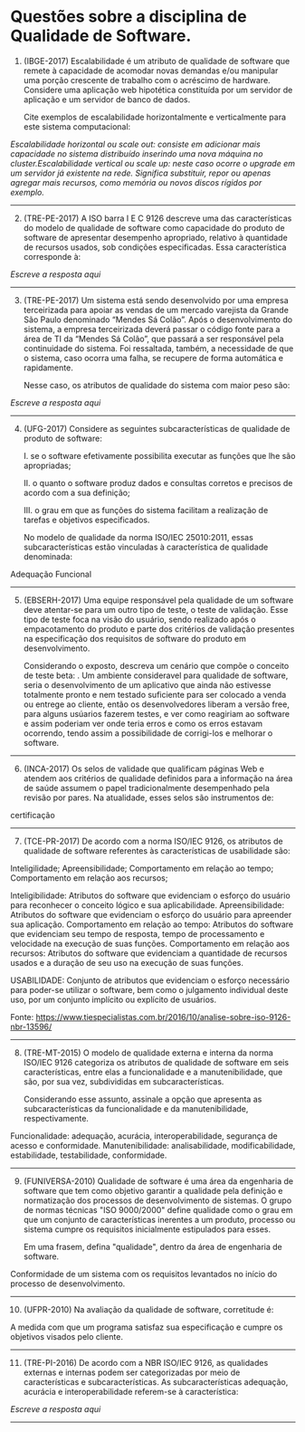 ﻿# Questões sobre a disciplina de Qualidade de Software.

1. (IBGE-2017) Escalabilidade é um atributo de qualidade de software que remete à capacidade de acomodar novas demandas e/ou 
manipular uma porção crescente de trabalho com o acréscimo de hardware. 
Considere uma aplicação web hipotética constituída por um servidor de aplicação e um servidor de banco de dados.

    Cite exemplos de escalabilidade horizontalmente e verticalmente para este sistema computacional:

_Escalabilidade horizontal ou scale out: consiste em adicionar mais capacidade no sistema distribuído inserindo uma nova máquina no cluster.Escalabilidade vertical ou scale up: neste caso ocorre o upgrade em um servidor já existente na rede. Significa substituir, repor ou apenas agregar mais recursos, como memória ou novos discos rígidos por exemplo._

---

2. (TRE-PE-2017) A ISO barra I E C 9126 descreve uma das características do modelo de qualidade de software como capacidade do 
produto de software de apresentar desempenho apropriado, relativo à quantidade de recursos usados, sob condições especificadas. 
Essa característica corresponde à:

_Escreve a resposta aqui_

---

3. (TRE-PE-2017) Um sistema está sendo desenvolvido por uma empresa terceirizada para apoiar as vendas de um mercado varejista 
da Grande São Paulo denominado “Mendes Sá Colão”. Após o desenvolvimento do sistema, a empresa terceirizada deverá passar o 
código fonte para a área de TI da “Mendes Sá Colão”, que passará a ser responsável pela continuidade do sistema. 
Foi ressaltada, também, a necessidade de que o sistema, caso ocorra uma falha, se recupere de forma automática e rapidamente.
    
    Nesse caso, os atributos de qualidade do sistema com maior peso são: 

_Escreve a resposta aqui_

---

4. (UFG-2017) Considere as seguintes subcaracterísticas de qualidade de produto de software:

    I. se o software efetivamente possibilita executar as funções que lhe são apropriadas;
    
    II. o quanto o software produz dados e consultas corretos e precisos de acordo com a sua definição;
    
    III. o grau em que as funções do sistema facilitam a realização de tarefas e objetivos especificados.
    
    No modelo de qualidade da norma ISO/IEC 25010:2011, essas subcaracterísticas estão vinculadas à característica de
    qualidade denominada:

Adequação Funcional

---

5. (EBSERH-2017) Uma equipe responsável pela qualidade de um software deve atentar-se para um outro tipo de teste, 
o teste de validação. Esse tipo de teste foca na visão do usuário, sendo realizado após o empacotamento do produto e parte 
dos critérios de validação presentes na especificação dos requisitos de software do produto em desenvolvimento. 

    Considerando o exposto, descreva um cenário que compõe o conceito de teste beta:
.
    Um ambiente consideravel para qualidade de software, seria o desenvolvimento de um aplicativo que ainda não estivesse totalmente pronto e nem testado suficiente para ser colocado a venda ou entrege ao cliente, então os desenvolvedores liberam a versão free, para alguns usúarios fazerem testes, e ver como reagiriam ao software e assim poderiam ver onde teria erros e como os erros estavam ocorrendo, tendo assim a possibilidade de corrigi-los e melhorar o software. 
    
--- 



6. (INCA-2017) Os selos de validade que qualificam páginas Web e atendem aos critérios de qualidade definidos para a informação 
na área de saúde assumem o papel tradicionalmente desempenhado pela revisão por pares. Na atualidade, esses selos são 
instrumentos de:

certificação

---

7. (TCE-PR-2017) De acordo com a norma ISO/IEC 9126, os atributos de qualidade de software referentes às características 
de usabilidade são:

Inteligilidade; Apreensibilidade; Comportamento em relação ao tempo; Comportamento em relação aos recursos;
  
Inteligibilidade:
    Atributos do software que evidenciam o esforço do usuário para reconhecer o conceito lógico e sua aplicabilidade.
Apreensibilidade:
    Atributos do software que evidenciam o esforço do usuário para apreender sua aplicação.
Comportamento em relação ao tempo:
    Atributos do software que evidenciam seu tempo de resposta, tempo de processamento e velocidade na execução de suas funções.
Comportamento em relação aos recursos:
    Atributos do software que evidenciam a quantidade de recursos usados e a duração de seu uso na execução de suas funções.

USABILIDADE: 
    Conjunto de atributos que evidenciam o esforço necessário para poder-se utilizar o software, bem como o julgamento individual deste uso, por um conjunto implícito ou explícito de usuários.

Fonte: https://www.tiespecialistas.com.br/2016/10/analise-sobre-iso-9126-nbr-13596/

---

8. (TRE-MT-2015) O modelo de qualidade externa e interna da norma ISO/IEC 9126 categoriza os atributos de qualidade
de software em seis características, entre elas a funcionalidade e a manutenibilidade, que são, por sua vez, 
subdivididas em subcaracterísticas. 

    Considerando esse assunto, assinale a opção que apresenta as subcaracterísticas da funcionalidade e da manutenibilidade, 
    respectivamente.

Funcionalidade: adequação, acurácia, interoperabilidade, segurança de acesso e conformidade.
Manutenibilidade: analisabilidade, modificabilidade, estabilidade, testabilidade, conformidade.

---

9. (FUNIVERSA-2010) Qualidade de software é uma área da engenharia de software que tem como objetivo garantir a
qualidade pela definição e normatização dos processos de desenvolvimento de sistemas. O grupo de normas
técnicas "ISO 9000/2000" define qualidade como o grau em que um conjunto de características inerentes a um 
produto, processo ou sistema cumpre os requisitos inicialmente estipulados para esses. 

    Em uma frasem, defina "qualidade", dentro da área de engenharia de software.

Conformidade de um sistema com os requisitos levantados no início do processo de desenvolvimento.

---

10. (UFPR-2010) Na avaliação da qualidade de software, corretitude é:

A medida com que um programa satisfaz sua especificação e cumpre os objetivos visados pelo cliente.

---

11. (TRE-PI-2016) De acordo com a NBR ISO/IEC 9126, as qualidades externas e internas podem ser categorizadas por meio
 de características e subcaracterísticas. As subcaracterísticas adequação, acurácia e interoperabilidade referem-se à característica:

_Escreve a resposta aqui_

---

